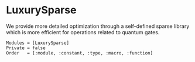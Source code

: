 # LuxurySparse

We provide more detailed optimization through a self-defined sparse library which is more efficient for
operations related to quantum gates.

```@autodocs
Modules = [LuxurySparse]
Private = false
Order   = [:module, :constant, :type, :macro, :function]
```
